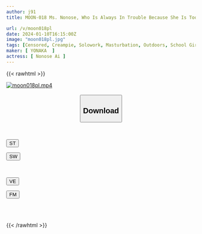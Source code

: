 ```yaml
---
author: j91
title: MOON-018 Ms. Nonose, Who Is Always In Trouble Because She Is Too Wet, Secretly Wants To Masturbate, Which She Loves, While Making Sluggish Sounds At School At Night When No One Is Around.

url: /v/moon018pl
date: 2024-01-10T16:15:00Z
image: "moon018pl.jpg"
tags: [Censored, Creampie, Solowork, Masturbation, Outdoors, School Girls, Drama	]
maker: [ YONAKA  ]
actress: [ Nonose Ai ]
---
```



{{< rawhtml >}}

<div class="video" data-videoid="3Wo3ZP6rkaidvy4">
    <a href="javascript:;">
        <img src="/v/moon018pl/moon018pl.jpg" width="WIDTH" height="HEIGHT" alt="moon018pl.mp4" loading="lazy">
    </a>
</div>

<script type="text/javascript" src="https://j91.asia/asset/on-demand-st.js"></script>

<br>
  <link rel="stylesheet" href="https://j91.asia/asset/bs5.css">
  
  <center>
  <button class="btn btn-primary" type="button" data-bs-toggle="collapse" data-bs-target=".multi-collapse" aria-expanded="false" aria-controls="multiCollapseExample1 multiCollapseExample2"><h2>Download</h2></button></center>
</p>
<div class="row">
  <div class="col">
    <div class="collapse multi-collapse" id="multiCollapseExample1">
      <div class="card card-body">
	      	      <br>
<div class="buttons">  
<p><a href="https://streamtape.to/v/3Wo3ZP6rkaidvy4" target="_blank"><button class="btn-hover color-3"><i class="fa fa-download"></i> ST</button></a></p>
<p><a href="https://flaswish.com/qviyw82n008f" target="_blank"><button class="btn-hover color-2"><i class="fa fa-download"></i> SW</button></a></p></div>
    </div>
  </div>
</div>
  <div class="col">
    <div class="collapse multi-collapse" id="multiCollapseExample2">
      <div class="card card-body">
	      <br>
<div class="buttons">
<p><a href="https://veev.to/d/2HvHA4EiI1TxbN33PMgYs4CpM3jSZbm6Tdd5ndW" target="_blank"><button class="btn-hover color-9"><i class="fa fa-download"></i> VE</button></a></p>
<p><a href="javascript:;" target="_blank"><button class="btn-hover color-8"><i class="fa fa-download"></i> FM</button></a></p></div>
<br><br>
      </div>
    </div>
  </div>
</div>

{{< /rawhtml >}}